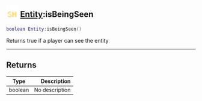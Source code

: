## <img src="../../.gitbook/assets/shared.png" width="32" height="32" /> [Entity](../entity/README.md):isBeingSeen

```lua
boolean Entity:isBeingSeen()
```

Returns true if a player can see the entity

-----------------
## Returns

| Type   | Description |
| ------ | ----------: |
| boolean | No description |
